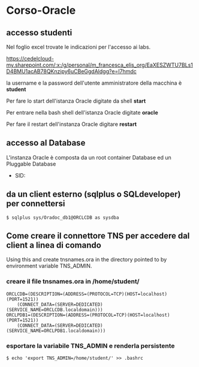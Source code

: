 # Corso-Oracle
## accesso studenti
Nel foglio excel trovate le indicazioni per l'accesso ai labs.

https://cedelcloud-my.sharepoint.com/:x:/g/personal/m_francesca_elis_org/EaXESZWTU7BLs1D4BMU1acAB78QKnzipy6uCBeGgdAldgg?e=I7hmdc

la username e la password dell'utente amministratore della macchina è **student**

Per fare lo start dell'istanza Oracle digitate da shell **start**

Per entrare nella bash shell dell'istanza Oracle digitate **oracle**

Per fare il restart dell'instanza Oracle digitare **restart**

## accesso al Database

L'instanza Oracle è composta da un root container Database ed un Pluggable Database

- SID:

## da un client esterno (sqlplus o SQLdeveloper) per connettersi
```
$ sqlplus sys/Oradoc_db1@ORCLCDB as sysdba
```

## Come creare il connettore TNS per accedere dal client a linea di comando

Using this <mapped host port> and <ip-address of host> create tnsnames.ora in the directory pointed to by environment variable TNS_ADMIN.

### creare il file **tnsnames.ora** in /home/student/
```
ORCLCDB=(DESCRIPTION=(ADDRESS=(PROTOCOL=TCP)(HOST=localhost)(PORT=1521))
    (CONNECT_DATA=(SERVER=DEDICATED)(SERVICE_NAME=ORCLCDB.localdomain)))
ORCLPDB1=(DESCRIPTION=(ADDRESS=(PROTOCOL=TCP)(HOST=localhost)(PORT=1521))
    (CONNECT_DATA=(SERVER=DEDICATED)(SERVICE_NAME=ORCLPDB1.localdomain)))
```
### esportare la variabile TNS_ADMIN e renderla persistente
```
$ echo 'export TNS_ADMIN=/home/student/' >> .bashrc
```

